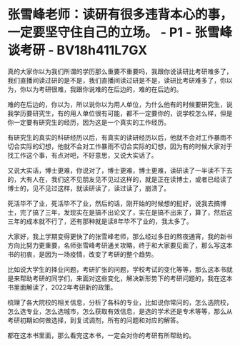 # 张雪峰老师：读研有很多违背本心的事，一定要坚守住自己的立场。 - P1 - 张雪峰谈考研 - BV18h411L7GX

真的大家你以为我们所谓的学历那么重要不重要吗，我跟你说读研比考研难多了，我们直播间读过研的是不是，我们直播间读过研是不是，读研比考研难多了，你以为，你以为考研很难，我跟你说难的在后边的，难的在后边的。

难的在后边的，你以为，所以说你以为用人单位，为什么他有的时候要研究生，说我学历要研究生，有的用人单位很有可能，都不一定要你的，说学校怎么样，但是你一定要有研究生的经历，因为这是一个真实的工作经历。

有研究生的真实的科研经历以后，有真实的读研经历以后，他就不会对工作暴雨不切合实际的幻想，他就不会对工作暴雨不切合实际的幻想，因为有的时候大家对于找工作这个事，有点对吧，不好意思，又说大实话了。

又说大实话，博士更难，你说对了，博士更难，博士更难，读研读了一半读不下去的，大有人在，我们这不见朋友见不见过这样的，就是正在读博士，或者已经读了博士的，见不见过这样，就读研读了，读过读了，崩溃了。

死活毕不了业，死活毕不了业，然后的话，刚开始的时候想的挺好，说我去搞博士，完了搞了三年，发现实在是搞不出论文了，实在是搞不出来了，算了，然后这三年的成本就不行了，还有那种就是读8年毕不了业的，我太多了。

大家好，我上学期变得更快了的张雪峰老师，那么经过多日的熬夜通宵，我的新书方向比努力更重要，名师张雪峰考研通关攻略，终于和大家要见面了，那么写这本书的初衷，是因为一场疫情，改变了考研的整个趋势。

比如说大学生的择业问题，考研扩张的问题，学校考试的变化等等，那么这本书就是来帮助考研的同学们，来面对这些变化，解决新形势下的考研问题的，我在这本书里面解读了，2022年考研新的政策。

梳理了各大院校的相关信息，分析了各科的专业，比如说你常问的，怎么选院校，怎么选专业，怎么选城市，怎么获取有效信息，是选的学术还是专术等等，那么从考研初期如何做选择，到复试调剂，所有的问题和对应的解答。

都在这本书里面，那么看完这本书，一定会对你的考研有所帮助的。